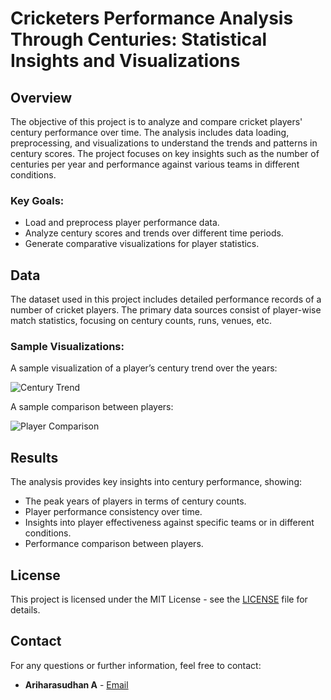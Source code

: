 # Cricketers Performance Analysis Through Centuries: Statistical Insights and Visualizations

## Overview

The objective of this project is to analyze and compare cricket players' century performance over time. The analysis includes data loading, preprocessing, and visualizations to understand the trends and patterns in century scores. The project focuses on key insights such as the number of centuries per year and performance against various teams in different conditions.

### Key Goals:
- Load and preprocess player performance data.
- Analyze century scores and trends over different time periods.
- Generate comparative visualizations for player statistics.
  
## Data

The dataset used in this project includes detailed performance records of a number of cricket players. The primary data sources consist of player-wise match statistics, focusing on century counts, runs, venues, etc.

### Sample Visualizations:

A sample visualization of a player’s century trend over the years:

![Century Trend](https://github.com/user-attachments/assets/ead66b28-2467-40db-b654-a290035cda87)

A sample comparison between players:

![Player Comparison](https://github.com/user-attachments/assets/ac41f369-bcfa-4671-aa1c-a2225eb94a91)

## Results

The analysis provides key insights into century performance, showing:
- The peak years of players in terms of century counts.
- Player performance consistency over time.
- Insights into player effectiveness against specific teams or in different conditions.
- Performance comparison between players.

## License

This project is licensed under the MIT License - see the [LICENSE](LICENSE) file for details.

## Contact

For any questions or further information, feel free to contact:
- **Ariharasudhan A** - [Email](mailto:ariadaikalam1234@gmail.com)
